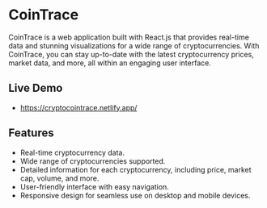 # CoinTrace

CoinTrace is a web application built with React.js that provides real-time data and stunning visualizations for a wide range of cryptocurrencies. With CoinTrace, you can stay up-to-date with the latest cryptocurrency prices, market data, and more, all within an engaging user interface.

## Live Demo

* https://cryptocointrace.netlify.app/


## Features

- Real-time cryptocurrency data.
- Wide range of cryptocurrencies supported.
- Detailed information for each cryptocurrency, including price, market cap, volume, and more.
- User-friendly interface with easy navigation.
- Responsive design for seamless use on desktop and mobile devices.


